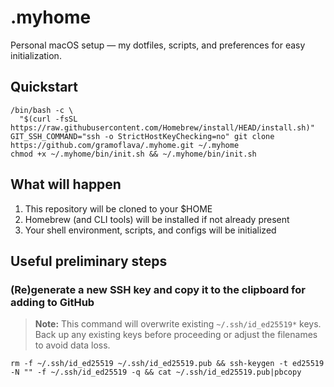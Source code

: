 # .myhome

Personal macOS setup — my dotfiles, scripts, and preferences for easy initialization.

## Quickstart

    /bin/bash -c \
      "$(curl -fsSL https://raw.githubusercontent.com/Homebrew/install/HEAD/install.sh)"
    GIT_SSH_COMMAND="ssh -o StrictHostKeyChecking=no" git clone https://github.com/gramoflava/.myhome.git ~/.myhome
    chmod +x ~/.myhome/bin/init.sh && ~/.myhome/bin/init.sh

## What will happen

1. This repository will be cloned to your $HOME
2. Homebrew (and CLI tools) will be installed if not already present
3. Your shell environment, scripts, and configs will be initialized

## Useful preliminary steps

### (Re)generate a new SSH key and copy it to the clipboard for adding to GitHub

> **Note:** This command will overwrite existing `~/.ssh/id_ed25519*` keys. Back up any existing keys before proceeding or adjust the filenames to avoid data loss.

    rm -f ~/.ssh/id_ed25519 ~/.ssh/id_ed25519.pub && ssh-keygen -t ed25519 -N "" -f ~/.ssh/id_ed25519 -q && cat ~/.ssh/id_ed25519.pub|pbcopy
